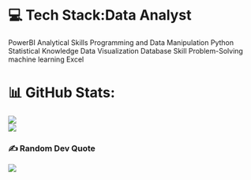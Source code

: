  

# 💻 Tech Stack:Data Analyst 
PowerBI
Analytical Skills
Programming and Data Manipulation Python
Statistical Knowledge
Data Visualization
Database Skill
Problem-Solving
machine learning
Excel
# 📊 GitHub Stats:

![](https://github-readme-streak-stats.herokuapp.com/?user=CAPI123&theme=dark&hide_border=false)<br/>
![](https://github-readme-stats.vercel.app/api/top-langs/?username=CAPI123&theme=dark&hide_border=false&include_all_commits=true&count_private=true&layout=compact)

### ✍️ Random Dev Quote
![](https://quotes-github-readme.vercel.app/api?type=horizontal&theme=radical)

  
<!-- Proudly created with GPRM ( https://gprm.itsvg.in ) -->
